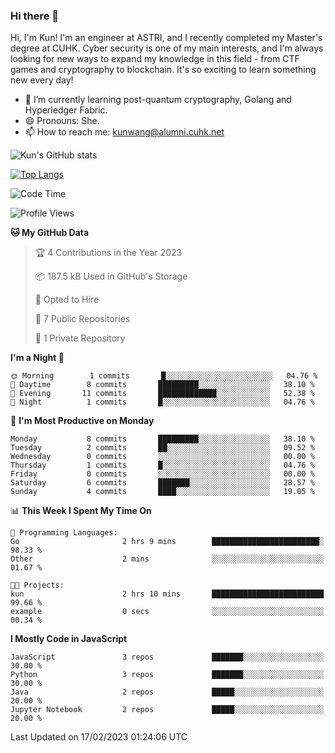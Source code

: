 ### Hi there 👋
Hi, I'm Kun! I'm an engineer at ASTRI, and I recently completed my Master's degree at CUHK. Cyber security is one of my main interests, and I'm always looking for new ways to expand my knowledge in this field - from CTF games and cryptography to blockchain. It's so exciting to learn something new every day!

- 🌱 I’m currently learning post-quantum cryptography, Golang and Hyperledger Fabric.
- 😄 Pronouns: She.
- 📫 How to reach me: kunwang@alumni.cuhk.net

<!--
**WK-ING/WK-ING** is a ✨ _special_ ✨ repository because its `README.md` (this file) appears on your GitHub profile.

Here are some ideas to get you started:

- 🔭 I’m currently working on ...
- 🌱 I’m currently learning ...
- 👯 I’m looking to collaborate on ...
- 🤔 I’m looking for help with ...
- 💬 Ask me about ...
- 📫 How to reach me: ...
- 😄 Pronouns: ...
- ⚡ Fun fact: ...
-->
![Kun's GitHub stats](https://github-readme-stats.vercel.app/api?username=WK-ING&show_icons=true&theme=radical)

[![Top Langs](https://github-readme-stats.vercel.app/api/top-langs/?username=WK-ING&layout=compact)](https://github.com/anuraghazra/github-readme-stats)

<!--START_SECTION:waka-->
![Code Time](http://img.shields.io/badge/Code%20Time-2%20hrs%2020%20mins-blue)

![Profile Views](http://img.shields.io/badge/Profile%20Views-15-blue)

**🐱 My GitHub Data** 

> 🏆 4 Contributions in the Year 2023
 > 
> 📦 187.5 kB Used in GitHub's Storage 
 > 
> 💼 Opted to Hire
 > 
> 📜 7 Public Repositories 
 > 
> 🔑 1 Private Repository 
 > 
**I'm a Night 🦉** 

```text
🌞 Morning        1 commits       █░░░░░░░░░░░░░░░░░░░░░░░░   04.76 % 
🌆 Daytime        8 commits       █████████░░░░░░░░░░░░░░░░   38.10 % 
🌃 Evening       11 commits       █████████████░░░░░░░░░░░░   52.38 % 
🌙 Night          1 commits       █░░░░░░░░░░░░░░░░░░░░░░░░   04.76 % 

```
📅 **I'm Most Productive on Monday** 

```text
Monday           8 commits       █████████░░░░░░░░░░░░░░░░   38.10 % 
Tuesday          2 commits       ██░░░░░░░░░░░░░░░░░░░░░░░   09.52 % 
Wednesday        0 commits       ░░░░░░░░░░░░░░░░░░░░░░░░░   00.00 % 
Thursday         1 commits       █░░░░░░░░░░░░░░░░░░░░░░░░   04.76 % 
Friday           0 commits       ░░░░░░░░░░░░░░░░░░░░░░░░░   00.00 % 
Saturday         6 commits       ███████░░░░░░░░░░░░░░░░░░   28.57 % 
Sunday           4 commits       ████░░░░░░░░░░░░░░░░░░░░░   19.05 % 

```


📊 **This Week I Spent My Time On** 

```text
💬 Programming Languages: 
Go                       2 hrs 9 mins        ████████████████████████░   98.33 % 
Other                    2 mins              ░░░░░░░░░░░░░░░░░░░░░░░░░   01.67 % 

🐱‍💻 Projects: 
kun                      2 hrs 10 mins       █████████████████████████   99.66 % 
example                  0 secs              ░░░░░░░░░░░░░░░░░░░░░░░░░   00.34 % 

```

**I Mostly Code in JavaScript** 

```text
JavaScript               3 repos             ███████░░░░░░░░░░░░░░░░░░   30.00 % 
Python                   3 repos             ███████░░░░░░░░░░░░░░░░░░   30.00 % 
Java                     2 repos             █████░░░░░░░░░░░░░░░░░░░░   20.00 % 
Jupyter Notebook         2 repos             █████░░░░░░░░░░░░░░░░░░░░   20.00 % 

```



 Last Updated on 17/02/2023 01:24:06 UTC
<!--END_SECTION:waka-->
